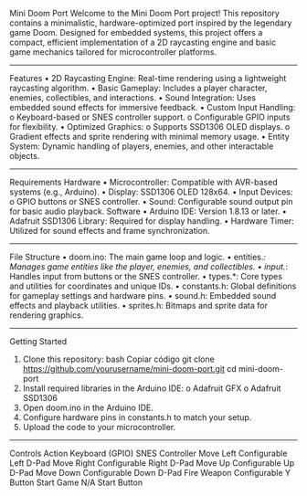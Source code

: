 Mini Doom Port
Welcome to the Mini Doom Port project! This repository contains a minimalistic, hardware-optimized port inspired by the legendary game Doom. Designed for embedded systems, this project offers a compact, efficient implementation of a 2D raycasting engine and basic game mechanics tailored for microcontroller platforms.
________________________________________
Features
•	2D Raycasting Engine: Real-time rendering using a lightweight raycasting algorithm.
•	Basic Gameplay: Includes a player character, enemies, collectibles, and interactions.
•	Sound Integration: Uses embedded sound effects for immersive feedback.
•	Custom Input Handling:
o	Keyboard-based or SNES controller support.
o	Configurable GPIO inputs for flexibility.
•	Optimized Graphics:
o	Supports SSD1306 OLED displays.
o	Gradient effects and sprite rendering with minimal memory usage.
•	Entity System: Dynamic handling of players, enemies, and other interactable objects.
________________________________________
Requirements
Hardware
•	Microcontroller: Compatible with AVR-based systems (e.g., Arduino).
•	Display: SSD1306 OLED 128x64.
•	Input Devices:
o	GPIO buttons or SNES controller.
•	Sound: Configurable sound output pin for basic audio playback.
Software
•	Arduino IDE: Version 1.8.13 or later.
•	Adafruit SSD1306 Library: Required for display handling.
•	Hardware Timer: Utilized for sound effects and frame synchronization.
________________________________________
File Structure
•	doom.ino: The main game loop and logic.
•	entities.*: Manages game entities like the player, enemies, and collectibles.
•	input.*: Handles input from buttons or the SNES controller.
•	types.*: Core types and utilities for coordinates and unique IDs.
•	constants.h: Global definitions for gameplay settings and hardware pins.
•	sound.h: Embedded sound effects and playback utilities.
•	sprites.h: Bitmaps and sprite data for rendering graphics.
________________________________________
Getting Started
1.	Clone this repository:
bash
Copiar código
git clone https://github.com/yourusername/mini-doom-port.git
cd mini-doom-port
2.	Install required libraries in the Arduino IDE:
o	Adafruit GFX
o	Adafruit SSD1306
3.	Open doom.ino in the Arduino IDE.
4.	Configure hardware pins in constants.h to match your setup.
5.	Upload the code to your microcontroller.
________________________________________
Controls
Action	Keyboard (GPIO)	SNES Controller
Move Left	Configurable	Left D-Pad
Move Right	Configurable	Right D-Pad
Move Up	Configurable	Up D-Pad
Move Down	Configurable	Down D-Pad
Fire Weapon	Configurable	Y Button
Start Game	N/A	Start Button

